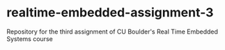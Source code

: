 # realtime-embedded-assignment-3
Repository for the third assignment of CU Boulder's Real Time Embedded Systems course
